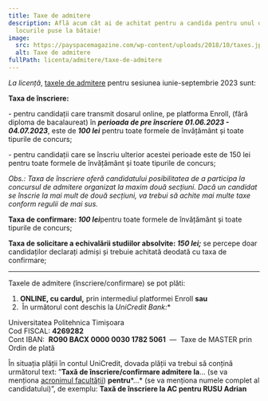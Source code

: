 ```yaml
---
title: Taxe de admitere
description: Află acum cât ai de achitat pentru a candida pentru unul din
  locurile puse la bătaie!
image:
  src: https://payspacemagazine.com/wp-content/uploads/2018/10/taxes.jpg
  alt: Taxe de admitere
fullPath: licenta/admitere/taxe-de-admitere
---
```

*La licență*, [taxele de admitere](https://www.upt.ro/img/files/hca/2023/HCA_13_taxe_admitere_2023.pdf) pentru sesiunea iunie-septembrie 2023 sunt:

**Taxa de înscriere:**

\- pentru candidații care transmit dosarul online, pe platforma Enroll, (fără diploma de bacalaureat) în ***perioada de pre înscriere 01.06.2023 - 04.07.2023***, este de ***100 lei*** pentru toate formele de învățământ și toate tipurile de concurs;

\- pentru candidații care se înscriu ulterior acestei perioade este de 150 lei pentru toate formele de învățământ și toate tipurile de concurs;

*Obs.: Taxa de înscriere oferă candidatului posibilitatea de a participa la concursul de admitere organizat la maxim două secțiuni. Dacă un candidat se înscrie la mai mult de două secțiuni, va trebui să achite mai multe taxe conform regulii de mai sus.*

**Taxa de confirmare: *100 lei***pentru toate  formele de învățământ și toate tipurile de concurs;

**Taxa de solicitare a echivalării studiilor absolvite: *150 lei;*** se percepe doar candidaților declarați admiși și trebuie achitată deodată cu taxa de confirmare; 

- - -

Taxele de admitere (înscriere/confirmare) se pot plăti:

1. **ONLINE, cu cardul,** prin intermediul platformei Enroll **sau**
2.  În următorul cont deschis la **UniCredit Bank*:**

Universitatea Politehnica Timișoara\
Cod FISCAL: **4269282**\
Cont IBAN:  **RO90 BACX 0000 0030 1782 5061**  —  Taxe de MASTER prin Ordin de plată

În situația plății în contul UniCredit, dovada plății va trebui să conțină următorul text: ”**Taxă de înscriere/confirmare admitere la**... (se va menționa [acronimul facultății](http://www.upt.ro/img/files/2019-2020/admitere/licenta/Acronime_facultati.pdf)) **pentru***...* (se va menționa numele complet al candidatului)”, de exemplu: **Taxă de înscriere la AC pentru RUSU Adrian**